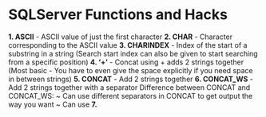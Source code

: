 # SQLServer Functions and Hacks

<B>1. ASCII</B> - ASCII value of just the first character
<B>2. CHAR</B> - Character corresponding to the ASCII value
<B>3. CHARINDEX</B> - Index of the start of a substring in a string (Search start index can also be given to start searching from a specific position)
<B>4. ‘+’</B> - Concat using + adds 2 strings together (Most basic - You have to even give the space explicitly if you need space in between strings)
<B>5. CONCAT</B> - Add 2 strings together
<B>6. CONCAT_WS</B> - Add 2 strings together with a separator 
   Difference between CONCAT and CONCAT_WS: 
   ~ Can use different separators in CONCAT to get output the way you want
   ~ Can use 
<B>7. 
